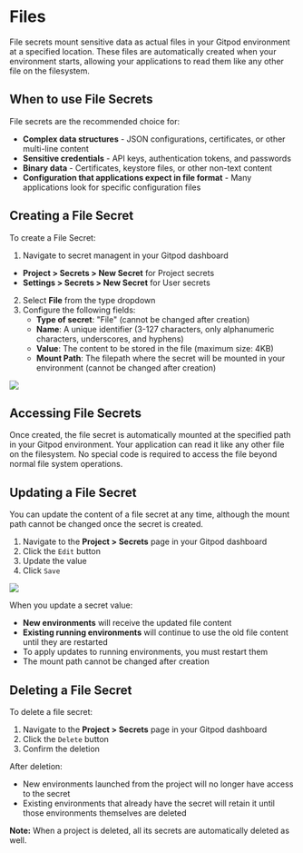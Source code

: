 # Files

File secrets mount sensitive data as actual files in your Gitpod environment at a specified location. These files are automatically created when your environment starts, allowing your applications to read them like any other file on the filesystem.

## When to use File Secrets

File secrets are the recommended choice for:

* **Complex data structures** - JSON configurations, certificates, or other multi-line content
* **Sensitive credentials** - API keys, authentication tokens, and passwords
* **Binary data** - Certificates, keystore files, or other non-text content
* **Configuration that applications expect in file format** - Many applications look for specific configuration files

## Creating a File Secret

To create a File Secret:

1. Navigate to secret managent in your Gitpod dashboard

* **Project > Secrets > New Secret** for Project secrets
* **Settings > Secrets > New Secret** for User secrets

2. Select **File** from the type dropdown
3. Configure the following fields:
   * **Type of secret**: "File" (cannot be changed after creation)
   * **Name**: A unique identifier (3-127 characters, only alphanumeric characters, underscores, and hyphens)
   * **Value**: The content to be stored in the file (maximum size: 4KB)
   * **Mount Path**: The filepath where the secret will be mounted in your environment (cannot be changed after creation)

<Frame caption="Secrets Create File">
  <img src="https://www.gitpod.io/images/docs/flex/secrets/secret-create-filepath.png" />
</Frame>

## Accessing File Secrets

Once created, the file secret is automatically mounted at the specified path in your Gitpod environment. Your application can read it like any other file on the filesystem. No special code is required to access the file beyond normal file system operations.

## Updating a File Secret

You can update the content of a file secret at any time, although the mount path cannot be changed once the secret is created.

1. Navigate to the **Project > Secrets** page in your Gitpod dashboard
2. Click the `Edit` button
3. Update the value
4. Click `Save`

<Frame caption="Secrets Update File">
  <img src="https://www.gitpod.io/images/docs/flex/secrets/secret-update-filepath.png" />
</Frame>

When you update a secret value:

* **New environments** will receive the updated file content
* **Existing running environments** will continue to use the old file content until they are restarted
* To apply updates to running environments, you must restart them
* The mount path cannot be changed after creation

## Deleting a File Secret

To delete a file secret:

1. Navigate to the **Project > Secrets** page in your Gitpod dashboard
2. Click the `Delete` button
3. Confirm the deletion

After deletion:

* New environments launched from the project will no longer have access to the secret
* Existing environments that already have the secret will retain it until those environments themselves are deleted

**Note:** When a project is deleted, all its secrets are automatically deleted as well.
